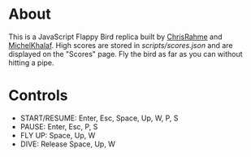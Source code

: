 # About

This is a JavaScript Flappy Bird replica built by [ChrisRahme](https://github.com/ChrisRahme) and [MichelKhalaf](https://github.com/MichelKhalaf).
High scores are stored in _scripts/scores.json_ and are displayed on the "Scores" page.
Fly the bird as far as you can without hitting a pipe.

# Controls
* START/RESUME: Enter, Esc, Space, Up, W, P, S
* PAUSE: Enter, Esc, P, S
* FLY UP: Space, Up, W
* DIVE: Release Space, Up, W